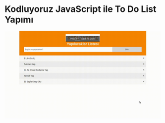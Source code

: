 # Kodluyoruz JavaScript ile To Do List Yapımı
![](https://raw.githubusercontent.com/Kodluyoruz/taskforce/main/javascript/javascript-temel/odev2/figures/todolist.gif)
